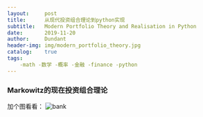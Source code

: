 ```yaml
---
layout:     post
title:      从现代投资组合理论到python实现
subtitle:   Modern Portfolio Theory and Realisation in Python
date:       2019-11-20
author:     Dundant
header-img: img/modern_portfolio_theory.jpg
catalog:    true
tags:
    -math -数学 -概率 -金融 -finance -python
---
```

### Markowitz的现在投资组合理论
加个图看看：
![bank](https://live.staticflickr.com/7822/39899403603_c7afe49be3_k.jpg)
